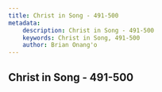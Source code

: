 ```yaml
---
title: Christ in Song - 491-500
metadata:
    description: Christ in Song - 491-500
    keywords: Christ in Song, 491-500
    author: Brian Onang'o
---
```



## Christ in Song - 491-500
  